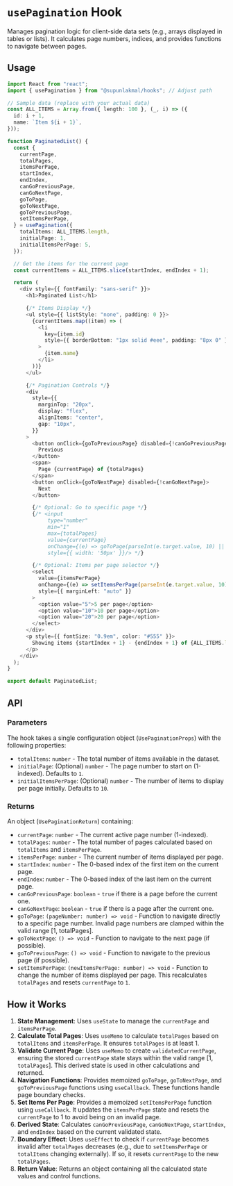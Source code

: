 # `usePagination` Hook

Manages pagination logic for client-side data sets (e.g., arrays displayed in tables or lists). It calculates page numbers, indices, and provides functions to navigate between pages.

## Usage

```typescript
import React from "react";
import { usePagination } from "@supunlakmal/hooks"; // Adjust path

// Sample data (replace with your actual data)
const ALL_ITEMS = Array.from({ length: 100 }, (_, i) => ({
  id: i + 1,
  name: `Item ${i + 1}`,
}));

function PaginatedList() {
  const {
    currentPage,
    totalPages,
    itemsPerPage,
    startIndex,
    endIndex,
    canGoPreviousPage,
    canGoNextPage,
    goToPage,
    goToNextPage,
    goToPreviousPage,
    setItemsPerPage,
  } = usePagination({
    totalItems: ALL_ITEMS.length,
    initialPage: 1,
    initialItemsPerPage: 5,
  });

  // Get the items for the current page
  const currentItems = ALL_ITEMS.slice(startIndex, endIndex + 1);

  return (
    <div style={{ fontFamily: "sans-serif" }}>
      <h1>Paginated List</h1>

      {/* Items Display */}
      <ul style={{ listStyle: "none", padding: 0 }}>
        {currentItems.map((item) => (
          <li
            key={item.id}
            style={{ borderBottom: "1px solid #eee", padding: "8px 0" }}
          >
            {item.name}
          </li>
        ))}
      </ul>

      {/* Pagination Controls */}
      <div
        style={{
          marginTop: "20px",
          display: "flex",
          alignItems: "center",
          gap: "10px",
        }}
      >
        <button onClick={goToPreviousPage} disabled={!canGoPreviousPage}>
          Previous
        </button>
        <span>
          Page {currentPage} of {totalPages}
        </span>
        <button onClick={goToNextPage} disabled={!canGoNextPage}>
          Next
        </button>

        {/* Optional: Go to specific page */}
        {/* <input 
             type="number" 
             min="1" 
             max={totalPages} 
             value={currentPage} 
             onChange={(e) => goToPage(parseInt(e.target.value, 10) || 1)} 
             style={{ width: '50px' }}/> */}

        {/* Optional: Items per page selector */}
        <select
          value={itemsPerPage}
          onChange={(e) => setItemsPerPage(parseInt(e.target.value, 10))}
          style={{ marginLeft: "auto" }}
        >
          <option value="5">5 per page</option>
          <option value="10">10 per page</option>
          <option value="20">20 per page</option>
        </select>
      </div>
      <p style={{ fontSize: "0.9em", color: "#555" }}>
        Showing items {startIndex + 1} - {endIndex + 1} of {ALL_ITEMS.length}
      </p>
    </div>
  );
}

export default PaginatedList;
```

## API

### Parameters

The hook takes a single configuration object (`UsePaginationProps`) with the following properties:

- `totalItems`: `number` - The total number of items available in the dataset.
- `initialPage`: (Optional) `number` - The page number to start on (1-indexed). Defaults to `1`.
- `initialItemsPerPage`: (Optional) `number` - The number of items to display per page initially. Defaults to `10`.

### Returns

An object (`UsePaginationReturn`) containing:

- `currentPage`: `number` - The current active page number (1-indexed).
- `totalPages`: `number` - The total number of pages calculated based on `totalItems` and `itemsPerPage`.
- `itemsPerPage`: `number` - The current number of items displayed per page.
- `startIndex`: `number` - The 0-based index of the first item on the current page.
- `endIndex`: `number` - The 0-based index of the last item on the current page.
- `canGoPreviousPage`: `boolean` - `true` if there is a page before the current one.
- `canGoNextPage`: `boolean` - `true` if there is a page after the current one.
- `goToPage`: `(pageNumber: number) => void` - Function to navigate directly to a specific page number. Invalid page numbers are clamped within the valid range [1, totalPages].
- `goToNextPage`: `() => void` - Function to navigate to the next page (if possible).
- `goToPreviousPage`: `() => void` - Function to navigate to the previous page (if possible).
- `setItemsPerPage`: `(newItemsPerPage: number) => void` - Function to change the number of items displayed per page. This recalculates `totalPages` and resets `currentPage` to `1`.

## How it Works

1.  **State Management**: Uses `useState` to manage the `currentPage` and `itemsPerPage`.
2.  **Calculate Total Pages**: Uses `useMemo` to calculate `totalPages` based on `totalItems` and `itemsPerPage`. It ensures `totalPages` is at least 1.
3.  **Validate Current Page**: Uses `useMemo` to create `validatedCurrentPage`, ensuring the stored `currentPage` state stays within the valid range [1, `totalPages`]. This derived state is used in other calculations and returned.
4.  **Navigation Functions**: Provides memoized `goToPage`, `goToNextPage`, and `goToPreviousPage` functions using `useCallback`. These functions handle page boundary checks.
5.  **Set Items Per Page**: Provides a memoized `setItemsPerPage` function using `useCallback`. It updates the `itemsPerPage` state and resets the `currentPage` to 1 to avoid being on an invalid page.
6.  **Derived State**: Calculates `canGoPreviousPage`, `canGoNextPage`, `startIndex`, and `endIndex` based on the current validated state.
7.  **Boundary Effect**: Uses `useEffect` to check if `currentPage` becomes invalid after `totalPages` decreases (e.g., due to `setItemsPerPage` or `totalItems` changing externally). If so, it resets `currentPage` to the new `totalPages`.
8.  **Return Value**: Returns an object containing all the calculated state values and control functions.
